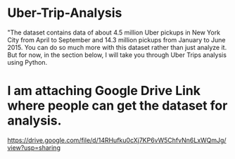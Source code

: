 # Uber-Trip-Analysis

"The dataset contains data of about 4.5 million Uber pickups in New York City from April to September and 14.3 million pickups from January to June 2015. You can do so much more with this dataset rather than just analyze it. But for now, in the section below, I will take you through Uber Trips analysis using Python.


# I am attaching Google Drive Link where people can get the dataset for analysis.

https://drive.google.com/file/d/14RHufku0cXj7KP6vW5ChfvNn6LxWQmJg/view?usp=sharing

